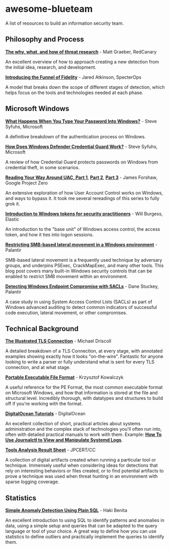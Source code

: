 # awesome-blueteam
A list of resources to build an information security team.

## Philosophy and Process

**[The why, what, and how of threat research](https://redcanary.com/blog/threat-research-questions/)** - Matt Graeber, RedCanary

An excellent overview of how to approach creating a new detection from the initial idea, research, and development.

**[Introducing the Funnel of Fidelity](https://posts.specterops.io/introducing-the-funnel-of-fidelity-b1bb59b04036)** - Jared Atkinson, SpecterOps

A model that breaks down the scope of different stages of detection, which helps focus on the tools and technologies needed at each phase.

## Microsoft Windows

**[What Happens When You Type Your Password Into Windows?](https://syfuhs.net/what-happens-when-you-type-your-password-into-windows)** - Steve Syfuhs, Microsoft

A definitive breakdown of the authentication process on Windows.

**[How Does Windows Defender Credential Guard Work?](https://syfuhs.net/how-windows-defender-credential-guard-works)** - Steve Syfuhs, Microsoft

A review of how Credential Guard protects passwords on Windows from credential theft, in some scenarios.

**[Reading Your Way Around UAC, Part 1](https://www.tiraniddo.dev/2017/05/reading-your-way-around-uac-part-1.html)**, **[Part 2](https://www.tiraniddo.dev/2017/05/reading-your-way-around-uac-part-2.html)**, **[Part 3](https://www.tiraniddo.dev/2017/05/reading-your-way-around-uac-part-3.html)** - James Forshaw, Google Project Zero

An extensive exploration of how User Account Control works on Windows, and ways to bypass it. It took me several rereadings of this series to fully grok it.

**[Introduction to Windows tokens for security practitioners](https://www.elastic.co/blog/introduction-to-windows-tokens-for-security-practitioners)** - Will Burgess, Elastic

An introduction to the "base unit" of Windows access control, the access token, and how it ties into logon sessions. 

**[Restricting SMB-based lateral movement in a Windows environment](https://medium.com/palantir/restricting-smb-based-lateral-movement-in-a-windows-environment-ed033b888721)** - Palantir

SMB-based lateral movement is a frequently used technique by adversary groups, and underpins PSExec, CrackMapExec, and many other tools. This blog post covers many built-in Windows security controls that can be enabled to restrict SMB movement within an environment.

**[Detecting Windows Endpoint Compromise with SACLs](https://medium.com/@cryps1s/detecting-windows-endpoint-compromise-with-sacls-cd748e10950)** - Dane Stuckey, Palantir

A case study in using System Access Control Lists (SACLs) as part of Windows advanced auditing to detect common indicators of successful code execution, lateral movement, or other compromises.

## Technical Background

**[The Illustrated TLS Connection](https://tls.ulfheim.net/)** - Michael Driscoll

A detailed breakdown of a TLS Connection, at every stage, with annotated examples showing exactly how it looks "on-the-wire". Fantastic for anyone looking to write a parser or fully understand what is sent for every TLS connection, and at what stage.


**[Portable Executable File Format](https://blog.kowalczyk.info/articles/pefileformat.html)** - Krzysztof Kowalczyk

A useful reference for the PE Format, the most common executable format on Microsoft Windows, and how that information is stored at the file and structural level. Incredibly thorough, with datatypes and structures to build off if you're working with the format.

**[DigitalOcean Tutorials](https://www.digitalocean.com/community/tutorials)** - DigitalOcean

An excellent collection of short, practical articles about systems administration and the complex stack of technologies you'll often run into, often with detailed practical manuals to work with them. Example: **[How To Use Journalctl to View and Manipulate Systemd Logs](https://www.digitalocean.com/community/tutorials/how-to-use-journalctl-to-view-and-manipulate-systemd-logs)**.

**[Tools Analysis Result Sheet](https://jpcertcc.github.io/ToolAnalysisResultSheet/)** - JPCERT/CC

A collection of digital artifacts created when running a particular tool or technique. Immensely useful when considering ideas for detections that rely on interesting behaviors or files created, or to find potential artifacts to prove a technique was used when threat hunting in an environment with sparse logging coverage.

## Statistics

**[Simple Anomaly Detection Using Plain SQL](https://hakibenita.com/sql-anomaly-detection)** - Haki Benita

An excellent introduction to using SQL to identify patterns and anomalies in data, using a simple setup and queries that can be adapted to the query language or tool of your choice. A great way to define how you can use statistics to define outliers and practically implement the queries to identify them.
